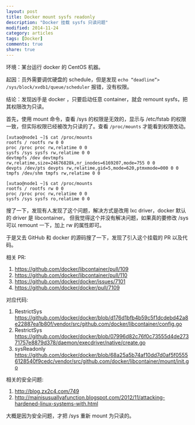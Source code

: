 ```yaml
---
layout: post
title: Docker mount sysfs readonly
description: "Docker 挂载 sysfs 只读问题"
modified: 2014-11-24
category: articles
tags: [Docker]
comments: true
share: true
---
```


环境：某台运行 docker 的 CentOS 机器。

起因：员外需要调优硬盘的 schedule，但是发现 `echo “deadline”> /sys/block/xvdb1/queue/scheduler` 报错，没有权限。

结论：发现凶手是 docker ，只要启动任意 container，就会 remount sysfs，把其权限改为只读。

首先，使用 mount 命令，查看 /sys 的权限是无效的，显示与 /etc/fstab 的权限一致，但实际权限已经被改为只读的了。查看 `/proc/mounts` 才能看到权限改动。

~~~
[xutao@node1 ~]$ cat /proc/mounts
rootfs / rootfs rw 0 0
proc /proc proc rw,relatime 0 0
sysfs /sys sysfs rw,relatime 0 0
devtmpfs /dev devtmpfs rw,relatime,size=24676828k,nr_inodes=6169207,mode=755 0 0
devpts /dev/pts devpts rw,relatime,gid=5,mode=620,ptmxmode=000 0 0
tmpfs /dev/shm tmpfs rw,relatime 0 0
~~~

~~~
[xutao@node1 ~]$ cat /proc/mounts
rootfs / rootfs rw 0 0
proc /proc proc rw,relatime 0 0
sysfs /sys sysfs ro,relatime 0 0
~~~

搜了一下，发现有人发现了这个问题，解决方式是改用 lxc driver，docker 默认的 driver 是 libcontainer。 但我觉得这个并没有解决问题，如果真的要修改 /sys 可以 remount 一下，加上 rw 的属性即可。

于是又去 GitHub 和 docker 的源码搜了一下，发现了引入这个挂载的 PR 以及代码。

相关 PR:

1. https://github.com/docker/libcontainer/pull/109
1. https://github.com/docker/libcontainer/pull/110
1. https://github.com/docker/docker/issues/7101
1. https://github.com/docker/docker/pull/7109

对应代码:

1. RestrictSys
    https://github.com/docker/docker/blob/d176d1bfb4b59c5f1dcdebd42a8e22887ea1b80f/vendor/src/github.com/docker/libcontainer/config.go
1. RestrictSys
    https://github.com/docker/docker/blob/07996d82c76f0c73555d4de27371757e8879d378/daemon/execdriver/native/create.go
1. sysReadonly
    https://github.com/docker/docker/blob/68a25a5b74af10dd7d0af5f05556128540f9cedc/vendor/src/github.com/docker/libcontainer/mount/init.go

相关的安全问题:

1. http://blog.zx2c4.com/749
1. http://mainisusuallyafunction.blogspot.com/2012/11/attacking-hardened-linux-systems-with.html

大概是因为安全问题，才把 /sys 重新 mount 为只读的。
